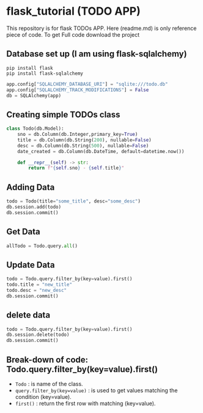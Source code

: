 # flask_tutorial (TODO APP)

This repository is for flask TODOs APP. Here (readme.md) is only reference piece of code. To get Full code download the project

## Database set up (I am using flask-sqlalchemy)
```
pip install flask
pip install flask-sqlalchemy
```

```py
app.config["SQLALCHEMY_DATABASE_URI"] = "sqlite:///todo.db"
app.config["SQLALCHEMY_TRACK_MODIFICATIONS"] = False
db = SQLAlchemy(app)
```

## Creating simple TODOs class
```py
class Todo(db.Model):
    sno = db.Column(db.Integer,primary_key=True)
    title = db.Column(db.String(200), nullable=False)
    desc = db.Column(db.String(500), nullable=False)
    date_created = db.Column(db.DateTime, default=datetime.now())

    def __repr__(self) -> str:
        return f"{self.sno} - {self.title}"
```

## Adding Data
```py
todo = Todo(title="some_title", desc="some_desc")
db.session.add(todo)
db.session.commit()
```

## Get Data
```py
allTodo = Todo.query.all()
```

## Update Data
```py
todo = Todo.query.filter_by(key=value).first()
todo.title = "new_title"
todo.desc = "new_desc"
db.session.commit()
```

## delete data
```py
todo = Todo.query.filter_by(key=value).first()
db.session.delete(todo)
db.session.commit()
```

## Break-down of code: Todo.query.filter_by(key=value).first()
* `Todo` : is name of the class. <br>
* `query.filter_by(key=value)` : is used to get values matching the condition (key=value). <br>
* `first()` : return the first row with matching (key=value).
